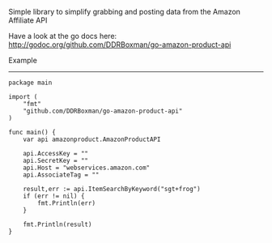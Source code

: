 Simple library to simplify grabbing and posting data from the Amazon Affiliate API

Have a look at the go docs here:
http://godoc.org/github.com/DDRBoxman/go-amazon-product-api

Example
_______

	package main

	import (
		"fmt"
		"github.com/DDRBoxman/go-amazon-product-api"
	)

	func main() {
		var api amazonproduct.AmazonProductAPI

		api.AccessKey = ""
		api.SecretKey = ""
		api.Host = "webservices.amazon.com"
		api.AssociateTag = ""

		result,err := api.ItemSearchByKeyword("sgt+frog")
		if (err != nil) {
			fmt.Println(err)
		}

		fmt.Println(result)
	}
